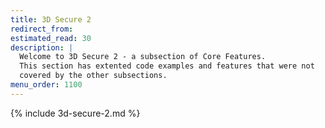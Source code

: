 ```yaml
---
title: 3D Secure 2
redirect_from:
estimated_read: 30
description: |
  Welcome to 3D Secure 2 - a subsection of Core Features.
  This section has extented code examples and features that were not
  covered by the other subsections.
menu_order: 1100
---
```


{% include 3d-secure-2.md %}
